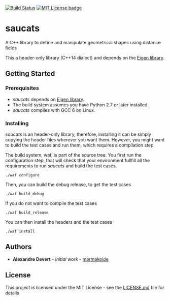 [![Build Status](https://travis-ci.com/marmakoide/saucats.svg?branch=master)](https://travis-ci.com/marmakoide/saucats) [![MIT License badge](https://img.shields.io/badge/license-MIT-green.svg)](https://github.com/marmakoide/saucats/blob/master/LICENSE)

# saucats
A C++ library to define and manipulate geometrical shapes using distance fields

This a header-only library (C++14 dialect) and depends on the [Eigen library](http://eigen.tuxfamily.org).

## Getting Started

### Prerequisites

* *saucats* depends on [Eigen library](http://eigen.tuxfamily.org).
* The build system assumes you have Python 2.7 or later installed. 
* *saucats* compiles with GCC 6 on Linux.

### Installing

*saucats* is an header-only library, therefore, installing it can be simply
copying the header files wherever you want them. However, you might want to
build the test cases and run them, which requires a compilation step.


The build system, waf, is part of the source tree. You first run the configuration
step, that will check that your environment fullfill all the requirements to run
*saucats* and build the test cases.
```
./waf configure
```


Then, you can build the debug release, to get the test cases
```
./waf build_debug
```

If you do not want to compile the test cases
```
./waf build_release
```

You can then install the headers and the test cases
```
./waf install
```

## Authors

* **Alexandre Devert** - *Initial work* - [marmakoide](https://github.com/marmakoide)

## License

This project is licensed under the MIT License - see the [LICENSE.md](LICENSE.md) file for details


